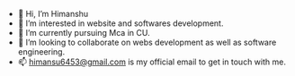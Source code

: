 - 👋 Hi, I’m Himanshu
- 👀 I’m interested in website and softwares development.
- 🌱 I’m currently pursuing Mca in CU.
- 💞️ I’m looking to collaborate on webs development as well as software engineering.
- 📫 himansu6453@gmail.com is my official email to get in touch with me.

<!---
Himanshu6453/Himanshu6453 is a ✨ special ✨ repository because its `README.md` (this file) appears on your GitHub profile.
You can click the Preview link to take a look at your changes.
--->
